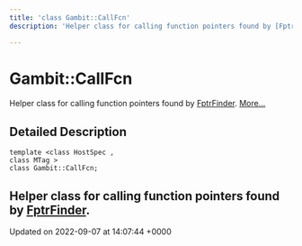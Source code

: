 ```yaml
---
title: 'class Gambit::CallFcn'
description: 'Helper class for calling function pointers found by [FptrFinder](). '

---
```


# Gambit::CallFcn



Helper class for calling function pointers found by [FptrFinder]().  [More...](#detailed-description)

## Detailed Description

```
template <class HostSpec ,
class MTag >
class Gambit::CallFcn;
```

Helper class for calling function pointers found by [FptrFinder](). 
-------------------------------

Updated on 2022-09-07 at 14:07:44 +0000